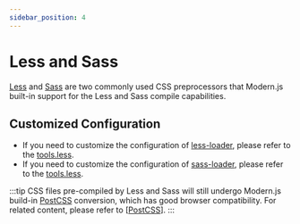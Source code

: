 ```yaml
---
sidebar_position: 4
---
```


# Less and Sass

[Less](https://lesscss.org/) and [Sass](https://sass-lang.com/) are two commonly used CSS preprocessors that Modern.js built-in support for the Less and Sass compile capabilities.

## Customized Configuration

- If you need to customize the configuration of [less-loader](https://github.com/webpack-contrib/less-loader), please refer to the [tools.less](/docs/configure/app/tools/less).
- If you need to customize the configuration of [sass-loader](https://github.com/webpack-contrib/sass-loader), please refer to the [tools.less](/docs/configure/app/tools/sass).

:::tip
CSS files pre-compiled by Less and Sass will still undergo Modern.js build-in [PostCSS](https://postcss.org/) conversion, which has good browser compatibility. For related content, please refer to [[PostCSS](/docs/guides/basic-features/css/postcss)].
:::
